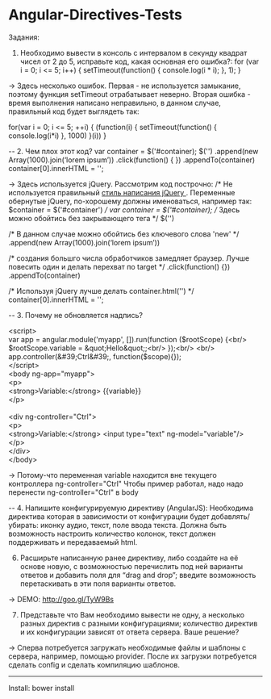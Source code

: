 Angular-Directives-Tests
========================

Задания:
1. Необходимо вывести в консоль с интервалом в секунду квадрат чисел от 2 до 5, исправьте код, какая основная его ошибка?:
for (var i = 0; i <= 5; i++) {
  setTimeout(function() {
    console.log(i * i);
  }, 1);
}

-> Здесь несколько ошибок. Первая - не используется замыкание, поэтому функция setTimeout отрабатывает неверно. Вторая ошибка - время выполнения написано неправильно, в данном случае, правильный код будет выглядеть так: 

for(var i = 0; i <= 5; ++i) {
	(function(i) { 
		setTimeout(function() {
		   console.log(i*i)
		}, 1000)
	}(i))
}

--
2. Чем плох этот код?
var container = $('#container);
$('<span/>')
.append(new Array(1000).join(‘lorem ipsum’))
.click(function() { })
.appendTo(container)
container[0].innerHTML = '';

-> Здесь используется jQuery. Рассмотрим код построчно:
/* Не используется правильный <a href="http://blog.baskovsky.ru/2013/09/javascript-jquery-style-guide.html"> стиль написания jQuery </a>. Переменные обернутые jQuery, по-хорошему должны именоваться, например так: 
$container = $('#container')
*/
var container = $('#container); 
/* Здесь можно обойтись без закрывающего тега */
$('<span/>') 

/* В данном случае можно обойтись без ключевого слова 'new' */
.append(new Array(1000).join(‘lorem ipsum’))  

/* создания большго числа обработчиков замедляет браузер. Лучше повесить один и делать перехват по target */
.click(function() {})
.appendTo(container)

/* Используя jQuery лучше делать container.html('') */
container[0].innerHTML = '';

--
3. Почему не обновляется надпись?

&lt;script&gt;<br/>    var app = angular.module(&#39;myapp&#39;, []).run(function ($rootScope) {<br/>        $rootScope.variable = &quot;Hello&quot;;<br/>    });<br/>    <br/>    app.controller(&#39;Ctrl&#39;, function($scope){});<br/>&lt;/script&gt;<br/>&lt;body ng-app=&quot;myapp&quot;&gt;<br/>    &lt;p&gt;<br/>        &lt;strong&gt;Variable:&lt;/strong&gt; {{variable}}<br/>    &lt;/p&gt;<br/>    <br/>    &lt;div ng-controller=&quot;Ctrl&quot;&gt;<br/>        &lt;p&gt;<br/>            &lt;strong&gt;Variable:&lt;/strong&gt; &lt;input type=&quot;text&quot; ng-model=&quot;variable&quot;/&gt;<br/>        &lt;/p&gt;<br/>    &lt;/div&gt;    <br/>&lt;/body&gt;

-> Потому-что переменная variable находится вне текущего контроллера ng-controller="Ctrl"
Чтобы пример работал, надо надо перенести ng-controller="Ctrl" в body

--
4. Напишите конфигурируемую директиву (AngularJS):
Необходима директива которая в зависимости от конфигурации будет
добавлять/убирать: иконку аудио, текст, поле ввода текста. Должна быть возможность
настроить количество колонок, текст должен поддерживать и передаваемый html.

6.  Расширьте написанную ранее директиву, либо создайте на её основе новую, с возможностью перечислить под ней варианты ответов и добавить поля для “drag and drop”; введите возможность перетаскивать в эти поля варианты ответов.

-> DEMO: http://goo.gl/TyW9Bs

7.  Представьте что Вам необходимо вывести не одну, а несколько разных директив с разными конфигурациями; количество директив и их конфигурации зависят от ответа сервера. Ваше решение?

-> Сперва потребуется загружать необходимые файлы и шаблоны с сервера, например, помощью provider. После их загрузки потребуется сделать config и сделать компиляцию шаблонов.

---

Install: 
bower install
